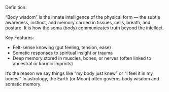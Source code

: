 Definition:

“Body wisdom” is the innate intelligence of the physical form — the subtle awareness, instinct, and memory carried in tissues, cells, breath, and posture. It is how the soma (body) communicates truth beyond the intellect.

  

Key Features:

  

- Felt-sense knowing (gut feeling, tension, ease)
- Somatic responses to spiritual insight or trauma
- Deep memory stored in muscles, bones, or nerves (often linked to ancestral or karmic imprints)

  

  

It’s the reason we say things like “my body just knew” or “I feel it in my bones.” In astrology, the Earth (or Moon) often governs body wisdom and somatic memory.